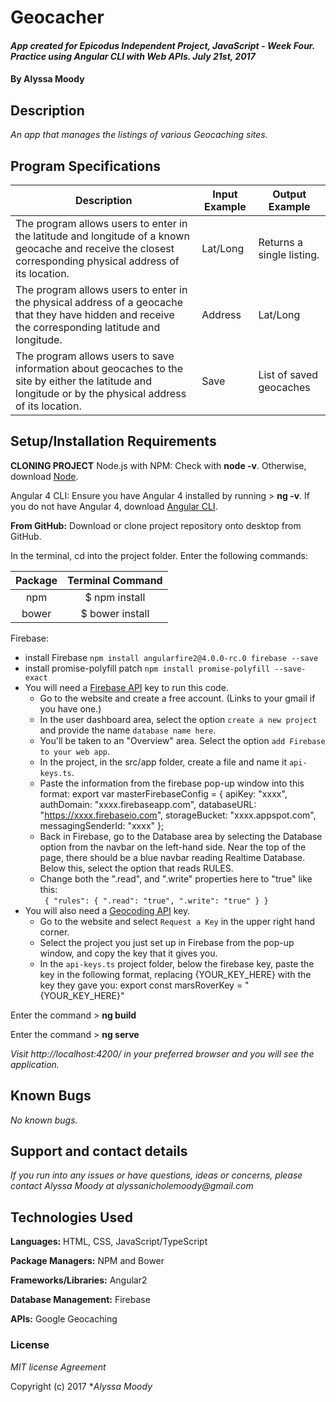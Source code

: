 # Geocacher

#### _App created for Epicodus Independent Project, JavaScript - Week Four. Practice using Angular CLI with Web APIs. July 21st, 2017_

#### By **Alyssa Moody**

## Description

_An app that manages the listings of various Geocaching sites._

## Program Specifications

| Description  | Input Example | Output Example |
| ------------- | ------------- | ------------- |
| The program allows users to enter in the latitude and longitude of a known geocache and receive the closest corresponding physical address of its location.  | Lat/Long  | Returns a single listing.  |
| The program allows users to enter in the physical address of a geocache that they have hidden and receive the corresponding latitude and longitude.  | Address  | Lat/Long  |
| The program allows users to save information about geocaches to the site by either the latitude and longitude or by the physical address of its location.  | Save  | List of saved geocaches  |

## Setup/Installation Requirements

**CLONING PROJECT**
Node.js with NPM: Check with **node -v**. Otherwise, download [Node](https://nodejs.org/en/download/).

Angular 4 CLI: Ensure you have Angular 4 installed by running > **ng -v**. If you do not have Angular 4, download [Angular CLI](https://github.com/angular/angular-cli).

**From GitHub:** Download or clone project repository onto desktop from GitHub.

In the terminal, cd into the project folder. Enter the following commands:

| Package | Terminal Command |
|:---:|:---:|
| npm |$ npm install |
| bower |$ bower install |

Firebase:
- install Firebase `npm install angularfire2@4.0.0-rc.0 firebase --save`
- install promise-polyfill patch `npm install promise-polyfill --save-exact`
- You will need a [Firebase API](https://firebase.google.com/) key to run this code.
    - Go to the website and create a free account. (Links to your gmail if you have one.)
    - In the user dashboard area, select the option `create a new project` and provide the name `database name here`.
    - You'll be taken to an "Overview" area. Select the option `add Firebase to your web app`.
    - In the project, in the src/app folder, create a file and name it `api-keys.ts`.
    - Paste the information from the firebase pop-up window into this format:
          export var masterFirebaseConfig = {
          apiKey: "xxxx",
          authDomain: "xxxx.firebaseapp.com",
          databaseURL: "https://xxxx.firebaseio.com",
          storageBucket: "xxxx.appspot.com",
          messagingSenderId: "xxxx"
          };
    - Back in Firebase, go to the Database area by selecting the Database option from the navbar on the left-hand side. Near the top of the page, there should be a blue navbar reading Realtime Database. Below this, select the option that reads RULES.
    - Change both the ".read", and ".write" properties here to "true" like this:<br> `
    {
      "rules": {
        ".read": "true",
        ".write": "true"
      }
    }`
- You will also need a [Geocoding API](https://developers.google.com/maps/documentation/geocoding/start) key.
  - Go to the website and select `Request a Key` in the upper right hand corner.
  - Select the project you just set up in Firebase from the pop-up window, and copy the key that it gives you.
  - In the `api-keys.ts` project folder, below the firebase key, paste the key in the following format, replacing {YOUR_KEY_HERE} with the key they gave you:
          export const marsRoverKey = "{YOUR_KEY_HERE}"

Enter the command > **ng build**

Enter the command > **ng serve**

_Visit http://localhost:4200/ in your preferred browser and you will see the application._


## Known Bugs

_No known bugs._

## Support and contact details

_If you run into any issues or have questions, ideas or concerns, please contact Alyssa Moody at alyssanicholemoody@gmail.com_

## Technologies Used

**Languages:** HTML, CSS, JavaScript/TypeScript

**Package Managers:** NPM and Bower

**Frameworks/Libraries:** Angular2

**Database Management:** Firebase

**APIs:** Google Geocaching

### License

*MIT license Agreement*

Copyright (c) 2017 **_Alyssa Moody_*
